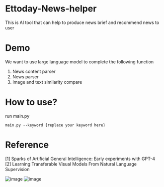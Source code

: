 # Ettoday-News-helper
This is AI tool that can help to produce news brief and recommend news to user
# Demo


We want to use large language model to complete the following function
1. News content parser
2. News parser
3. Image and text similarity compare


# How to use?
run main.py 
````
main.py --keyword {replace your keyword here}
````

# Reference    
[1] Sparks of Artificial General Intelligence: Early experiments with GPT-4    
[2] Learning Transferable Visual Models From Natural Language Supervision

![image](https://github.com/Maisiechiu/Ettoday-News-helper/assets/56269497/0d86e931-2f1a-4740-87c8-943248085c1c)
![image](https://github.com/Maisiechiu/Ettoday-News-helper/assets/56269497/b3ab36c0-75da-4667-937d-b95419b914d1)

